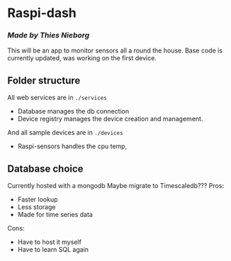 # Raspi-dash
### *Made by Thies Nieborg*

This will be an app to monitor sensors all a round the house.
Base code is currently updated, was working on the first device.

## Folder structure
All web services are in `./services`
* Database manages the db connection
* Device registry manages the device creation and management.


And all sample devices are in `./devices`
* Raspi-sensors handles the cpu temp, 

## Database choice

Currently hosted with a mongodb
Maybe migrate to Timescaledb???
Pros:
- Faster lookup
- Less storage
- Made for time series data

Cons:
- Have to host it myself
- Have to learn SQL again
